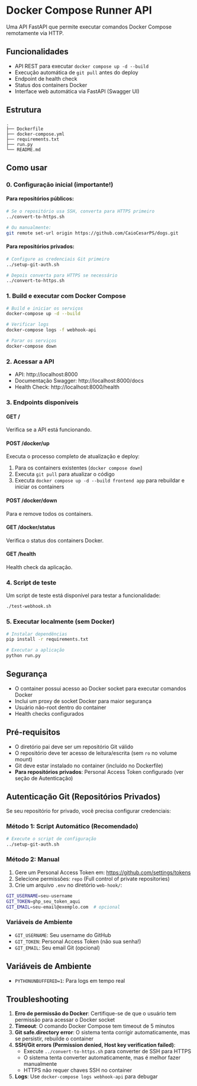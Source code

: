 # Docker Compose Runner API

Uma API FastAPI que permite executar comandos Docker Compose remotamente via HTTP.

## Funcionalidades

- API REST para executar `docker compose up -d --build`
- Execução automática de `git pull` antes do deploy
- Endpoint de health check
- Status dos containers Docker
- Interface web automática via FastAPI (Swagger UI)

## Estrutura

```
.
├── Dockerfile
├── docker-compose.yml
├── requirements.txt
├── run.py
└── README.md
```

## Como usar

### 0. Configuração inicial (importante!)

#### Para repositórios públicos:
```bash
# Se o repositório usa SSH, converta para HTTPS primeiro
../convert-to-https.sh

# Ou manualmente:
git remote set-url origin https://github.com/CaioCesarPS/dogs.git
```

#### Para repositórios privados:
```bash
# Configure as credenciais Git primeiro
../setup-git-auth.sh

# Depois converta para HTTPS se necessário
../convert-to-https.sh
```

### 1. Build e executar com Docker Compose

```bash
# Build e iniciar os serviços
docker-compose up -d --build

# Verificar logs
docker-compose logs -f webhook-api

# Parar os serviços
docker-compose down
```

### 2. Acessar a API

- API: http://localhost:8000
- Documentação Swagger: http://localhost:8000/docs
- Health Check: http://localhost:8000/health

### 3. Endpoints disponíveis

#### GET /

Verifica se a API está funcionando.

#### POST /docker/up

Executa o processo completo de atualização e deploy:

1. Para os containers existentes (`docker compose down`)
2. Executa `git pull` para atualizar o código
3. Executa `docker compose up -d --build frontend app` para rebuildar e iniciar os containers

#### POST /docker/down

Para e remove todos os containers.

#### GET /docker/status

Verifica o status dos containers Docker.

#### GET /health

Health check da aplicação.

### 4. Script de teste

Um script de teste está disponível para testar a funcionalidade:

```bash
./test-webhook.sh
```

### 5. Executar localmente (sem Docker)

```bash
# Instalar dependências
pip install -r requirements.txt

# Executar a aplicação
python run.py
```

## Segurança

- O container possui acesso ao Docker socket para executar comandos Docker
- Inclui um proxy de socket Docker para maior segurança
- Usuário não-root dentro do container
- Health checks configurados

## Pré-requisitos

- O diretório pai deve ser um repositório Git válido
- O repositório deve ter acesso de leitura/escrita (sem `ro` no volume mount)
- Git deve estar instalado no container (incluído no Dockerfile)
- **Para repositórios privados**: Personal Access Token configurado (ver seção de Autenticação)

## Autenticação Git (Repositórios Privados)

Se seu repositório for privado, você precisa configurar credenciais:

### Método 1: Script Automático (Recomendado)
```bash
# Execute o script de configuração
../setup-git-auth.sh
```

### Método 2: Manual
1. Gere um Personal Access Token em: https://github.com/settings/tokens
2. Selecione permissões: `repo` (Full control of private repositories)
3. Crie um arquivo `.env` no diretório `web-hook/`:
```bash
GIT_USERNAME=seu-username
GIT_TOKEN=ghp_seu_token_aqui
GIT_EMAIL=seu-email@exemplo.com  # opcional
```

### Variáveis de Ambiente
- `GIT_USERNAME`: Seu username do GitHub
- `GIT_TOKEN`: Personal Access Token (não sua senha!)
- `GIT_EMAIL`: Seu email Git (opcional)

## Variáveis de Ambiente

- `PYTHONUNBUFFERED=1`: Para logs em tempo real

## Troubleshooting

1. **Erro de permissão do Docker**: Certifique-se de que o usuário tem permissão para acessar o Docker socket
2. **Timeout**: O comando Docker Compose tem timeout de 5 minutos
3. **Git safe.directory error**: O sistema tenta corrigir automaticamente, mas se persistir, rebuilde o container
4. **SSH/Git errors (Permission denied, Host key verification failed)**: 
   - Execute `../convert-to-https.sh` para converter de SSH para HTTPS
   - O sistema tenta converter automaticamente, mas é melhor fazer manualmente
   - HTTPS não requer chaves SSH no container
5. **Logs**: Use `docker-compose logs webhook-api` para debugar
